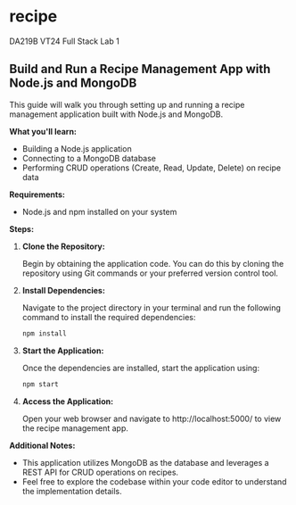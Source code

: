# recipe
DA219B VT24 Full Stack Lab 1

## Build and Run a Recipe Management App with Node.js and MongoDB

This guide will walk you through setting up and running a recipe management application built with Node.js and MongoDB.

**What you'll learn:**

* Building a Node.js application
* Connecting to a MongoDB database
* Performing CRUD operations (Create, Read, Update, Delete) on recipe data

**Requirements:**

* Node.js and npm installed on your system

**Steps:**

1. **Clone the Repository:**

   Begin by obtaining the application code. You can do this by cloning the repository using Git commands or your preferred version control tool.

2. **Install Dependencies:**

   Navigate to the project directory in your terminal and run the following command to install the required dependencies:

   ```bash
   npm install
   ```

3. **Start the Application:**

   Once the dependencies are installed, start the application using:

   ```bash
   npm start
   ```

4. **Access the Application:**

   Open your web browser and navigate to http://localhost:5000/ to view the recipe management app.

**Additional Notes:**

* This application utilizes MongoDB as the database and leverages a REST API for CRUD operations on recipes.
* Feel free to explore the codebase within your code editor to understand the implementation details.

